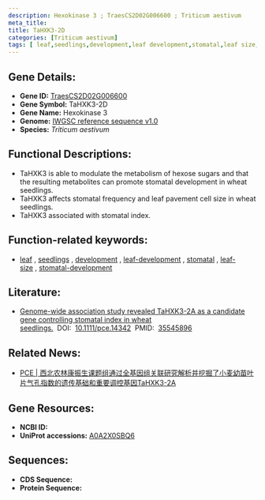 ```yaml
---
description: Hexokinase 3 ; TraesCS2D02G006600 ; Triticum aestivum
meta_title:
title: TaHXK3-2D
categories: [Triticum aestivum]
tags: [ leaf,seedlings,development,leaf development,stomatal,leaf size,stomatal development ]
---
```


## Gene Details:
- **Gene ID:**	[TraesCS2D02G006600](https://ensembl.gramene.org/Triticum_aestivum/Gene/Summary?g=TraesCS2D02G006600)
- **Gene Symbol:** TaHXK3-2D
- **Gene Name:** Hexokinase 3
- **Genome:** [IWGSC reference sequence v1.0](https://ensembl.gramene.org/Triticum_aestivum/Info/Index)
- **Species:** *Triticum aestivum*

## Functional Descriptions:
   - TaHXK3 is able to modulate the metabolism of hexose sugars and that the resulting metabolites can promote stomatal development in wheat seedlings.
   - TaHXK3 affects stomatal frequency and leaf pavement cell size in wheat seedlings.
   - TaHXK3 associated with stomatal index.

## Function-related keywords:
   - [leaf](/tags/leaf/)&nbsp;,&nbsp;[seedlings](/tags/seedlings/)&nbsp;,&nbsp;[development](/tags/development/)&nbsp;,&nbsp;[leaf-development](/tags/leaf-development/)&nbsp;,&nbsp;[stomatal](/tags/stomatal/)&nbsp;,&nbsp;[leaf-size](/tags/leaf-size/)&nbsp;,&nbsp;[stomatal-development](/tags/stomatal-development/)

## Literature:
   - [Genome-wide association study revealed TaHXK3-2A as a candidate gene controlling stomatal index in wheat seedlings.]( https://onlinelibrary.wiley.com/doi/10.1111/pce.14342)&nbsp;&nbsp;DOI:&nbsp;&nbsp;[10.1111/pce.14342](https://onlinelibrary.wiley.com/doi/10.1111/pce.14342)&nbsp;&nbsp;PMID:&nbsp;&nbsp;[35545896](https://pubmed.ncbi.nlm.nih.gov/35545896/)

## Related News:
   - [PCE | 西北农林康振生课题组通过全基因组关联研究解析并挖掘了小麦幼苗叶片气孔指数的遗传基础和重要调控基因TaHXK3-2A](https://mp.weixin.qq.com/s?__biz=Mzg3MDEwNDEyMg==&mid=2247529592&idx=3&sn=f123e5285838462a4df336cc9dfc3c8b&chksm=ce90d92df9e7503b20ec3d5e551515bf06ed65554c65ee618ca6a0498516aa90a7fc26c26e7b&scene=27#wechat_redirect)

## Gene Resources:
- **NCBI ID:**  [](https://www.ncbi.nlm.nih.gov/gene/?term=)
- **UniProt accessions:** [A0A2X0SBQ6](https://www.uniprot.org/uniprotkb/A0A2X0SBQ6/entry)



## Sequences:
- **CDS Sequence:**
- **Protein Sequence:**
